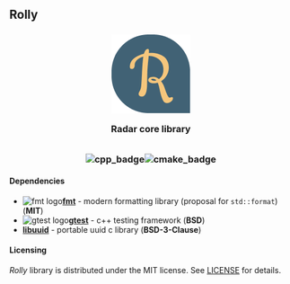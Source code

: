 ## Rolly
<h3 align="center">
    <img src="./doxygen/images/logo.png" alt=""/><br/>
    <img src="https://raw.githubusercontent.com/catppuccin/catppuccin/main/assets/misc/transparent.png" height="30" width="0px"/>
    Radar core library
    <img src="https://raw.githubusercontent.com/catppuccin/catppuccin/main/assets/misc/transparent.png" height="30" width="0px"/><br/>
    <img src="https://raw.githubusercontent.com/catppuccin/catppuccin/main/assets/misc/transparent.png" height="30" width="0px"/><br/>
    <img src="https://img.shields.io/badge/C%2B%2B-00599C?style=flat-square&logo=c%2B%2B&logoColor=white" alt="cpp_badge"/><img src="https://img.shields.io/badge/CMake-064F8C?style=flat-square&logo=cmake&logoColor=white" alt="cmake_badge"/>
</h3>

#### Dependencies

- ![fmt logo](https://avatars.githubusercontent.com/u/7280830?s=16&v=4)[**fmt**](https://github.com/fmtlib/fmt) - modern formatting library (proposal for `std::format`) (**MIT**)
- ![gtest logo](https://avatars.githubusercontent.com/u/1342004?s=16&v=4)[**gtest**](https://github.com/google/googletest) - c++ testing framework (**BSD**)
- [**libuuid**](https://sourceforge.net/projects/libuuid/) - portable uuid c library (**BSD-3-Clause**)

#### Licensing

*Rolly* library is distributed under the MIT license. See [LICENSE](./LICENSE) for details.
